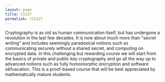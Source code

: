 ```yaml
---
layout: page
title: CS127
permalink: /CS127
---
```

Cryptography is as old as human communication itself, but has undergone a revolution in the last few decades. It is now about much more than "secret writing" and includes seemingly paradoxical notions such as communicating securely without a shared secret, and computing on encrypted data. In this challenging but rewarding course we will start from the basics of private and public key cryptography and go all the way up to advanced notions such as fully homomorphic encryption and software obfuscation. This is a proof-based course that will be best appreciated by mathematically mature students.
